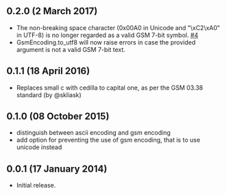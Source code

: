 ## 0.2.0 (2 March 2017)

* The non-breaking space character (0x00A0 in Unicode and "\xC2\xA0" in UTF-8) is no longer regarded as a valid GSM 7-bit symbol. [#4](https://github.com/livebg/smstools/issues/4)
* GsmEncoding.to_utf8 will now raise errors in case the provided argument is not a valid GSM 7-bit text.

## 0.1.1 (18 April 2016)

* Replaces small c with cedilla to capital one, as per the GSM 03.38 standard (by @skliask)

## 0.1.0 (08 October 2015)

* distinguish between ascii encoding and gsm encoding
* add option for preventing the use of gsm encoding, that is to use unicode instead

## 0.0.1 (17 January 2014)

* Initial release.
